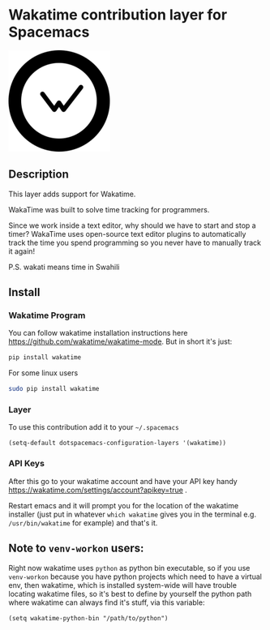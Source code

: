# Wakatime contribution layer for Spacemacs

![logo_wakatime](img/wakatime.png) 

## Description

This layer adds support for Wakatime.

WakaTime was built to solve time tracking for programmers.

Since we work inside a text editor, why should we have to start and stop a timer? WakaTime uses open-source text editor plugins to automatically track the time you spend programming so you never have to manually track it again!

P.S. wakati means time in Swahili

## Install

### Wakatime Program

You can follow wakatime installation instructions here
https://github.com/wakatime/wakatime-mode.
But in short it's just:
```sh
pip install wakatime
```
For some linux users
```sh
sudo pip install wakatime
```

### Layer

To use this contribution add it to your `~/.spacemacs`

```elisp
(setq-default dotspacemacs-configuration-layers '(wakatime))
```
### API Keys

After this go to your wakatime account and have your API key handy https://wakatime.com/settings/account?apikey=true .

Restart emacs and it will prompt you for the location of the wakatime installer
(just put in whatever `which wakatime` gives you in the terminal e.g.
`/usr/bin/wakatime` for example) and that's it.



## Note to `venv-workon` users:

Right now wakatime uses `python` as python bin executable, so if you use
`venv-workon` because you have python projects which need to have a virtual env,
then wakatime, which is installed system-wide will have trouble locating
wakatime files, so it's best to define by yourself the python path where
wakatime can always find it's stuff, via this variable:


```elisp
(setq wakatime-python-bin "/path/to/python")
```
